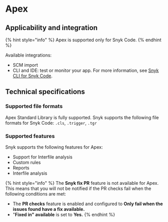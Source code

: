 # Apex

## Applicability and integration

{% hint style="info" %}
Apex is supported only for Snyk Code.
{% endhint %}

Available integrations:

* SCM import
* CLI and IDE: test or monitor your app. For more information, see [Snyk CLI for Snyk Code](../developer-tools/snyk-cli/scan-and-maintain-projects-using-the-cli/snyk-cli-for-snyk-code/).

## Technical specifications

### Supported file formats

Apex Standard Library is fully supported. Snyk supports the following file formats for Snyk Code: `.cls`, `.trigger`, `.tgr`

### Supported features

Snyk supports the following features for Apex:

* Support for Interfile analysis
* Custom rules
* Reports
* Interfile analysis

{% hint style="info" %}
The **Snyk fix PR** feature is not available for Apex. This means that you will not be notified if the PR checks fail when the following conditions are met:

* The **PR checks** feature is enabled and configured to **Only fail when the issues found have a fix available.**
* "**Fixed in" available** is set to **Yes.**
{% endhint %}

